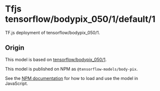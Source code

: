 # Tfjs tensorflow/bodypix_050/1/default/1
TF.js deployment of tensorflow/bodypix_050/1.

<!-- parent-model: tensorflow/bodypix_050/1 -->

## Origin

This model is based on [tensorflow/bodypix_050/1](https://tfhub.dev/tensorflow/bodypix_050/1).

This model is published on NPM as `@tensorflow-models/body-pix`.

See the [NPM documentation](https://www.npmjs.com/package/@tensorflow-models/body-pix)
for how to load and use the model in JavaScript.
